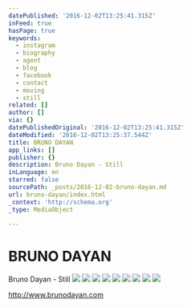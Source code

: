 ```yaml
---
datePublished: '2016-12-02T13:25:41.315Z'
inFeed: true
hasPage: true
keywords:
  - instagram
  - biography
  - agent
  - blog
  - facebook
  - contact
  - moving
  - still
related: []
author: []
via: {}
datePublishedOriginal: '2016-12-02T13:25:41.315Z'
dateModified: '2016-12-02T13:25:37.544Z'
title: BRUNO DAYAN
app_links: []
publisher: {}
description: Bruno Dayan - Still
inLanguage: en
starred: false
sourcePath: _posts/2016-12-02-bruno-dayan.md
url: bruno-dayan/index.html
_context: 'http://schema.org'
_type: MediaObject

---
```

# BRUNO DAYAN

Bruno Dayan - Still
![](https://the-grid-user-content.s3-us-west-2.amazonaws.com/94435ac6-25fb-4234-9f18-08bb96827f9a.jpg)
![](https://the-grid-user-content.s3-us-west-2.amazonaws.com/9a7c698a-38bb-407a-8c42-b4abb028fe39.jpg)
![](https://the-grid-user-content.s3-us-west-2.amazonaws.com/e59e7cf4-8884-4c82-9ca3-efdeefefdea8.jpg)
![](https://the-grid-user-content.s3-us-west-2.amazonaws.com/e71fc7c0-6a2e-41ec-8de7-ddfb62300117.jpg)
![](https://the-grid-user-content.s3-us-west-2.amazonaws.com/a5ff5017-607a-4ecb-b618-30c5f2bf67e0.jpg)
![](https://the-grid-user-content.s3-us-west-2.amazonaws.com/d0c634cb-4980-445b-95db-a0969f89f46b.jpg)
![](https://the-grid-user-content.s3-us-west-2.amazonaws.com/9128bc2c-aff5-4376-8f7d-d40fe3e9233b.jpg)
![](https://the-grid-user-content.s3-us-west-2.amazonaws.com/e42beff8-9d70-4224-8627-a87959da2e7d.jpg)
![](https://the-grid-user-content.s3-us-west-2.amazonaws.com/e969ac78-5d70-4757-bf4f-ec2c1f87f75b.jpg)

http://www.brunodayan.com